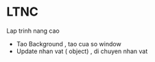 # LTNC
Lap trinh nang cao 
- Tao Background , tao cua so window
- Update nhan vat ( object) , di chuyen nhan vat 
